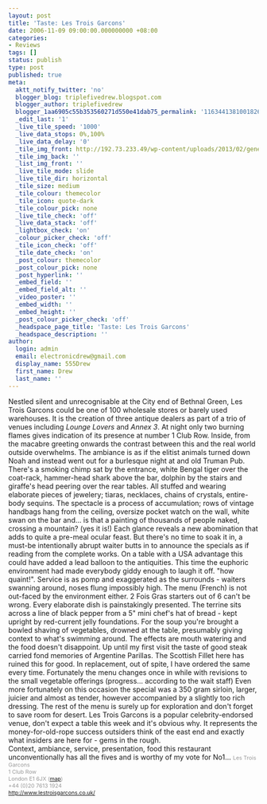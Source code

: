 ```yaml
---
layout: post
title: 'Taste: Les Trois Garcons'
date: 2006-11-09 09:00:00.000000000 +08:00
categories:
- Reviews
tags: []
status: publish
type: post
published: true
meta:
  aktt_notify_twitter: 'no'
  blogger_blog: triplefivedrew.blogspot.com
  blogger_author: triplefivedrew
  blogger_1aa6905c55b353560271d550e41dab75_permalink: '116344138100182635'
  _edit_last: '1'
  _live_tile_speed: '1000'
  _live_data_stops: 0%,100%
  _live_data_delay: '0'
  _tile_img_front: http://192.73.233.49/wp-content/uploads/2013/02/generic-restaurant-shot-tile.jpg
  _tile_img_back: ''
  _list_img_front: ''
  _live_tile_mode: slide
  _live_tile_dir: horizontal
  _tile_size: medium
  _tile_colour: themecolor
  _tile_icon: quote-dark
  _tile_colour_pick: none
  _live_tile_check: 'off'
  _live_data_stack: 'off'
  _lightbox_check: 'on'
  _colour_picker_check: 'off'
  _tile_icon_check: 'off'
  _tile_date_check: 'on'
  _post_colour: themecolor
  _post_colour_pick: none
  _post_hyperlink: ''
  _embed_field: ''
  _embed_field_alt: ''
  _video_poster: ''
  _embed_width: ''
  _embed_height: ''
  _post_colour_picker_check: 'off'
  _headspace_page_title: 'Taste: Les Trois Garcons'
  _headspace_description: ''
author:
  login: admin
  email: electronicdrew@gmail.com
  display_name: 555Drew
  first_name: Drew
  last_name: ''
---
```

Nestled silent and unrecognisable at the City end of Bethnal Green, Les Trois Garcons could be one of 100 wholesale stores or barely used warehouses. It is the creation of three antique dealers as part of a trio of venues including <span style="font-style:italic;">Lounge Lovers</span> and <span style="font-style:italic;">Annex 3</span>. At night only two burning flames gives indication of its presence at number 1 Club Row.
Inside, from the macabre greeting onwards the contrast between this and the real world outside overwhelms. The ambiance is as if the elitist animals turned down Noah and instead went out for a burlesque night at and old Truman Pub. There's a smoking chimp sat by the entrance, white Bengal tiger over the coat-rack, hammer-head shark above the bar, dolphin by the stairs and giraffe's head peering over the rear tables. All stuffed and wearing elaborate pieces of jewelery; tiaras, necklaces, chains of crystals, entire-body sequins.
The spectacle is a process of accumulation; rows of vintage handbags hang from the ceiling,  oversize pocket watch on the wall, white swan on the bar and... is that a painting of thousands of people naked, crossing a mountain? (yes it is!) Each glance reveals a new abomination that adds to quite a pre-meal ocular feast.
But there's no time to soak it in, a must-be intentionally abrupt waiter butts in to announce the specials as if reading from the complete works. On a table with a USA advantage this could have added a lead balloon to the antiquities. This time the euphoric environment had made everybody giddy enough to laugh it off. "how quaint!". Service is as pomp and exaggerated as the surrounds - waiters swanning around, noses flung impossibly high.
The menu (French) is not out-faced by the environment either. 2 Fois Gras starters out of 6 can't be wrong. Every elaborate dish is painstakingly presented. The terrine sits across a line of black pepper from a 5" mini chef's hat of bread - kept upright by red-current jelly foundations. For the soup you're brought a bowled shaving of vegetables, drowned at the table, presumably giving context to what's swimming around. The effects are mouth watering and the food doesn't disappoint.
Up until my first visit the taste of good steak carried fond memories of Argentine Parillas. The Scottish Fillet here has ruined this for good. In replacement, out of spite, I have ordered the same every time. Fortunately the menu changes once in while with revisions to the small vegetable offerings (progress... according to the wait staff) Even more fortunately on this occasion the special was a 350 gram sirloin, larger, juicier and almost as tender, however accompanied by a slightly too rich dressing. The rest of the menu is surely up for exploration and don't forget to save room for desert.
Les Trois Garcons is a popular celebrity-endorsed venue, don't expect a table this week and it's obvious why. It represents the money-for-old-rope success outsiders think of the east end and exactly what insiders are here for - gems in the rough.<br />Context, ambiance, service, presentation, food this restaurant unconventionally has all the fives and is worthy of my vote for No1...
<span style="color:rgb(153,153,153);font-size:78%;">Les Trois Garcons<br />1 Club Row<br />London E1 6JX (<a href="http://maps.google.co.uk/maps?f=q&amp;hl=en&amp;amp;q=E1+6JX&amp;ie=UTF8&amp;z=16&amp;om=1&amp;iwloc=addr">map</a>)<br />+44 (0)20 7613 1924<br /><a href="http://www.lestroisgarcons.co.uk/">http://www.lestroisgarcons.co.uk/</a></span>

